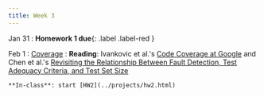 ```yaml
---
title: Week 3
---
```


Jan 31
 : **Homework 1 due**{: .label .label-red } 

Feb 1
: [Coverage]()
  : **Reading**: Ivankovic et al.'s [Code Coverage at Google](https://dl.acm.org/doi/pdf/10.1145/3338906.3340459) and Chen et al.'s [Revisiting the Relationship Between Fault Detection, Test Adequacy Criteria, and Test Set Size](https://homes.cs.washington.edu/~rjust/publ/mutants_faults_revisited_ase_2020.pdf)

    **In-class**: start [HW2](../projects/hw2.html)

